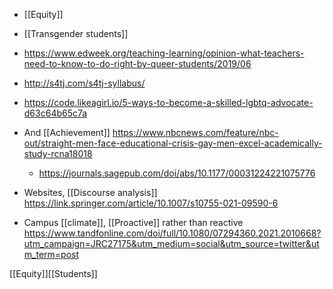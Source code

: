   - [[Equity]]
  - [[Transgender students]]

  - https://www.edweek.org/teaching-learning/opinion-what-teachers-need-to-know-to-do-right-by-queer-students/2019/06

  - http://s4tj.com/s4tj-syllabus/
  - https://code.likeagirl.io/5-ways-to-become-a-skilled-lgbtq-advocate-d63c64b65c7a

  - And [[Achievement]]
    https://www.nbcnews.com/feature/nbc-out/straight-men-face-educational-crisis-gay-men-excel-academically-study-rcna18018
      - https://journals.sagepub.com/doi/abs/10.1177/00031224221075776

  - Websites, [[Discourse analysis]]
    https://link.springer.com/article/10.1007/s10755-021-09590-6

  - Campus [[climate]],
    [[Proactive]] rather than reactive
    https://www.tandfonline.com/doi/full/10.1080/07294360.2021.2010668?utm_campaign=JRC27175&utm_medium=social&utm_source=twitter&utm_term=post

[[Equity]][[Students]]